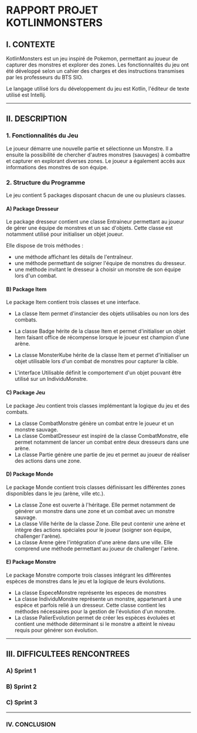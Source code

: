 # RAPPORT PROJET KOTLINMONSTERS

## I. CONTEXTE

KotlinMonsters est un jeu inspiré de Pokemon, permettant au joueur de capturer des monstres et explorer des zones.
Les fonctionnalités du jeu ont été développé selon un cahier des charges et des instructions transmises par les professeurs du BTS SIO.

Le langage utilisé lors du développement du jeu est Kotlin, l'éditeur de texte utilisé est Intellij.

---
## II. DESCRIPTION

### 1. Fonctionnalités du Jeu

Le joueur démarre une nouvelle partie et sélectionne un Monstre. Il a ensuite la possibilité de chercher d'autres monstres (sauvages) à combattre et capturer en explorant diverses zones.
Le joueur a également accès aux informations des monstres de son équipe.

### 2. Structure du Programme

Le jeu contient 5 packages disposant chacun de une ou plusieurs classes.


#### A) Package Dresseur

Le package dresseur contient une classe Entraineur permettant au joueur de gérer une équipe de monstres et un sac d'objets.
Cette classe est notamment utilisé pour initialiser un objet joueur.

Elle dispose de trois méthodes :
- une méthode affichant les détails de l'entraîneur.
- une méthode permettant de soigner l'équipe de monstres du dresseur.
- une méthode invitant le dresseur à choisir un monstre de son équipe lors d'un combat.


#### B) Package Item

Le package Item contient trois classes et une interface.

- La classe Item permet d'instancier des objets utilisables ou non lors des combats.
- La classe Badge hérite de la classe Item et permet d'initialiser un objet Item faisant office de récompense lorsque le joueur est champion d'une arène.
- La classe MonsterKube hérite de la classe Item et permet d'initialiser un objet utilisable lors d'un combat de monstres pour capturer la cible.

- L'interface Utilisable définit le comportement d'un objet pouvant être utilisé sur un IndividuMonstre.

#### C) Package Jeu

Le package Jeu contient trois classes implémentant la logique du jeu et des combats.

- La classe CombatMonstre génère un combat entre le joueur et un monstre sauvage.
- La classe CombatDresseur est inspiré de la classe CombatMonstre, elle permet notamment de lancer un combat entre deux dresseurs dans une arène.
- La classe Partie génère une partie de jeu et permet au joueur de réaliser des actions dans une zone.

#### D) Package Monde

Le package Monde contient trois classes définissant les différentes zones disponibles dans le jeu (arène, ville etc.).

- La classe Zone est ouverte à l'héritage. Elle permet notamment de générer un monstre dans une zone et un combat avec un monstre sauvage.
- La classe Ville hérite de la classe Zone. Elle peut contenir une arène et intègre des actions spéciales pour le joueur (soigner son équipe, challenger l'arène).
- La classe Arene gère l'intégration d'une arène dans une ville. Elle comprend une méthode permettant au joueur de challenger l'arène.

#### E) Package Monstre

Le package Monstre comporte trois classes intégrant les différentes espèces de monstres dans le jeu et la logique de leurs évolutions.

- La classe EspeceMonstre représente les especes de monstres
- La classe IndividuMonstre représente un monstre, appartenant à une espèce et parfois relié à un dresseur. Cette classe contient les méthodes nécessaires pour la gestion de l'évolution d'un monstre.
- La classe PalierEvolution permet de créer les espèces évoluées et contient une méthode déterminant si le monstre a atteint le niveau requis pour générer son évolution.
---
## III. DIFFICULTEES RENCONTREES

### A) Sprint 1

### B) Sprint 2

### C) Sprint 3

---
### IV. CONCLUSION



